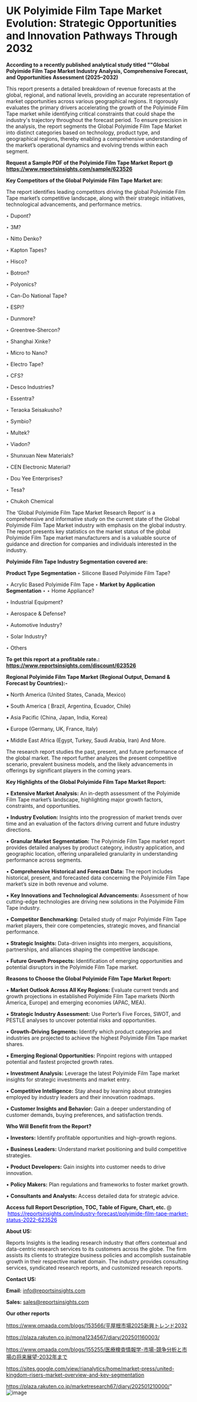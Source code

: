 # UK Polyimide Film Tape Market Evolution: Strategic Opportunities and Innovation Pathways Through 2032

<strong>According to a recently published analytical study titled ""Global Polyimide Film Tape Market Industry Analysis, Comprehensive Forecast, and Opportunities Assessment (2025–2032)</strong>

This report presents a detailed breakdown of revenue forecasts at the global, regional, and national levels, providing an accurate representation of market opportunities across various geographical regions. It rigorously evaluates the primary drivers accelerating the growth of the Polyimide Film Tape market while identifying critical constraints that could shape the industry's trajectory throughout the forecast period. To ensure precision in the analysis, the report segments the Global Polyimide Film Tape Market into distinct categories based on technology, product type, and geographical regions, thereby enabling a comprehensive understanding of the market’s operational dynamics and evolving trends within each segment.

<strong>Request a Sample PDF of the Polyimide Film Tape Market Report </strong><strong>@<a href=https://www.reportsinsights.com/sample/623526 style=color:#0000ff;> https://www.reportsinsights.com/sample/623526</a></strong></font>

<strong>Key Competitors of the Global Polyimide Film Tape Market are:</strong>

The report identifies leading competitors driving the global Polyimide Film Tape market’s competitive landscape, along with their strategic initiatives, technological advancements, and performance metrics.

‣ Dupont?

‣ 3M?

‣ Nitto Denko?

‣ Kapton Tapes?

‣ Hisco?

‣ Botron?

‣ Polyonics?

‣ Can-Do National Tape?

‣ ESPI?

‣ Dunmore?

‣ Greentree-Shercon?

‣ Shanghai Xinke?

‣ Micro to Nano?

‣ Electro Tape?

‣ CFS?

‣ Desco Industries?

‣ Essentra?

‣ Teraoka Seisakusho?

‣ Symbio?

‣ Multek?

‣ Viadon?

‣ Shunxuan New Materials?

‣ CEN Electronic Material?

‣ Dou Yee Enterprises?

‣ Tesa?

‣ Chukoh Chemical

The ‘Global Polyimide Film Tape Market Research Report’ is a comprehensive and informative study on the current state of the Global Polyimide Film Tape Market industry with emphasis on the global industry. The report presents key statistics on the market status of the global Polyimide Film Tape market manufacturers and is a valuable source of guidance and direction for companies and individuals interested in the industry.

<strong>Polyimide Film Tape Industry Segmentation covered are:</strong>

<strong>Product Type Segmentation</strong>
‣
Silicone Based Polyimide Film Tape?

‣ Acrylic Based Polyimide Film Tape
‣ 
<strong>Market by Application Segmentation</strong>
‣
‣  Home Appliance?

‣ Industrial Equipment?

‣ Aerospace & Defense?

‣ Automotive Industry?

‣ Solar Industry?

‣ Others

<strong>To get this report at a profitable rate.: <a href=https://www.reportsinsights.com/discount/623526 style=color:#0000ff;>https://www.reportsinsights.com/discount/623526</a></strong></font>

<strong>Regional Polyimide Film Tape Market (Regional Output, Demand &amp; Forecast by Countries):-</strong>

• North America (United States, Canada, Mexico)

• South America ( Brazil, Argentina, Ecuador, Chile)

• Asia Pacific (China, Japan, India, Korea)

• Europe (Germany, UK, France, Italy)

• Middle East Africa (Egypt, Turkey, Saudi Arabia, Iran) And More.

The research report studies the past, present, and future performance of the global market. The report further analyzes the present competitive scenario, prevalent business models, and the likely advancements in offerings by significant players in the coming years.

<strong>Key Highlights of the Global Polyimide Film Tape Market Report:</strong>

• <strong>Extensive Market Analysis:</strong> An in-depth assessment of the Polyimide Film Tape market’s landscape, highlighting major growth factors, constraints, and opportunities.

• <strong>Industry Evolution:</strong> Insights into the progression of market trends over time and an evaluation of the factors driving current and future industry directions.

• <strong>Granular Market Segmentation:</strong> The Polyimide Film Tape market report provides detailed analyses by product category, industry application, and geographic location, offering unparalleled granularity in understanding performance across segments.

• <strong>Comprehensive Historical and Forecast Data:</strong> The report includes historical, present, and forecasted data concerning the Polyimide Film Tape market’s size in both revenue and volume.

• <strong>Key Innovations and Technological Advancements:</strong> Assessment of how cutting-edge technologies are driving new solutions in the Polyimide Film Tape industry.

• <strong>Competitor Benchmarking:</strong> Detailed study of major Polyimide Film Tape market players, their core competencies, strategic moves, and financial performance.

• <strong>Strategic Insights:</strong> Data-driven insights into mergers, acquisitions, partnerships, and alliances shaping the competitive landscape.

• <strong>Future Growth Prospects:</strong> Identification of emerging opportunities and potential disruptors in the Polyimide Film Tape market.

<strong>Reasons to Choose the Global Polyimide Film Tape Market Report:</strong>

• <strong>Market Outlook Across All Key Regions:</strong> Evaluate current trends and growth projections in established Polyimide Film Tape markets (North America, Europe) and emerging economies (APAC, MEA).

• <strong>Strategic Industry Assessment:</strong> Use Porter’s Five Forces, SWOT, and PESTLE analyses to uncover potential risks and opportunities.

• <strong>Growth-Driving Segments:</strong> Identify which product categories and industries are projected to achieve the highest Polyimide Film Tape market shares.

• <strong>Emerging Regional Opportunities:</strong> Pinpoint regions with untapped potential and fastest projected growth rates.

• <strong>Investment Analysis:</strong> Leverage the latest Polyimide Film Tape market insights for strategic investments and market entry.

• <strong>Competitive Intelligence:</strong> Stay ahead by learning about strategies employed by industry leaders and their innovation roadmaps.

• <strong>Customer Insights and Behavior:</strong> Gain a deeper understanding of customer demands, buying preferences, and satisfaction trends.

<strong>Who Will Benefit from the Report?</strong>

• <strong>Investors:</strong> Identify profitable opportunities and high-growth regions.

• <strong>Business Leaders:</strong> Understand market positioning and build competitive strategies.

• <strong>Product Developers:</strong> Gain insights into customer needs to drive innovation.

• <strong>Policy Makers:</strong> Plan regulations and frameworks to foster market growth.

• <strong>Consultants and Analysts:</strong> Access detailed data for strategic advice.
</ul>
<strong>Access full Report Description, TOC, Table of Figure, Chart, etc. </strong>@  <a href=https://reportsinsights.com/industry-forecast/polyimide-film-tape-market-status-2022-623526 style=color:#0000ff;>https://reportsinsights.com/industry-forecast/polyimide-film-tape-market-status-2022-623526</a></font>

<strong><strong>About US</strong>:</strong>

Reports Insights is the leading research industry that offers contextual and data-centric research services to its customers across the globe. The firm assists its clients to strategize business policies and accomplish sustainable growth in their respective market domain. The industry provides consulting services, syndicated research reports, and customized research reports.

<strong>Contact US:</strong>

<p class=""""><b>Email:</b> <a href=mailto:info@reportsinsights.com>info@reportsinsights.com</a></p>
<p class=""""><b>Sales:</b> <a href=mailto:sales@reportsinsights.com>sales@reportsinsights.com</a></p>

<strong>Our other reports</strong>

<a href=https://www.omaada.com/blogs/153566/平屋根市場2025新興トレンド2032>https://www.omaada.com/blogs/153566/平屋根市場2025新興トレンド2032</a>

<a href=https://plaza.rakuten.co.jp/mona1234567/diary/202501160003/>https://plaza.rakuten.co.jp/mona1234567/diary/202501160003/</a>

<a href=https://www.omaada.com/blogs/155255/医療検査情報学-市場-競争分析と市場の将来展望-2032年まで>https://www.omaada.com/blogs/155255/医療検査情報学-市場-競争分析と市場の将来展望-2032年まで</a>

<a href=https://sites.google.com/view/rianalytics/home/market-press/united-kingdom-risers-market-overview-and-key-segmentation>https://sites.google.com/view/rianalytics/home/market-press/united-kingdom-risers-market-overview-and-key-segmentation</a>

<a href=https://plaza.rakuten.co.jp/marketresearch67/diary/202501210000/>https://plaza.rakuten.co.jp/marketresearch67/diary/202501210000/</a>"
![image](https://github.com/user-attachments/assets/942cbde1-137b-40ac-8309-f41cd675e3d4)
